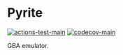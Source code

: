 Pyrite
======

[![actions-test-main](https://github.com/ExPixel/pyrite/actions/workflows/test.yml/badge.svg?branch=main)](https://github.com/ExPixel/pyrite/actions/workflows/test.yml)
[![codecov-main](https://codecov.io/github/ExPixel/pyrite/coverage.svg?branch=main)](https://codecov.io/gh/ExPixel/pyrite)

GBA emulator.

